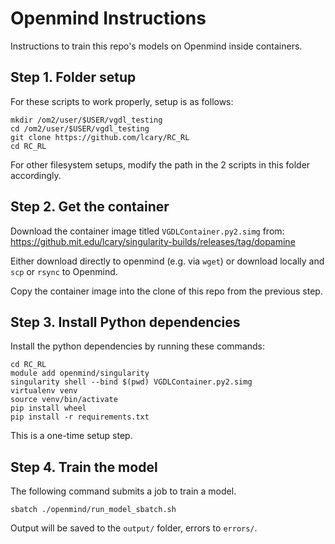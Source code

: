 Openmind Instructions
=====================

Instructions to train this repo's models on Openmind inside containers.

Step 1. Folder setup
--------------------

For these scripts to work properly, setup is as follows:
```
mkdir /om2/user/$USER/vgdl_testing
cd /om2/user/$USER/vgdl_testing
git clone https://github.com/lcary/RC_RL
cd RC_RL
```

For other filesystem setups, modify the path in the 2 scripts in this folder accordingly.

Step 2. Get the container
-------------------------

Download the container image titled `VGDLContainer.py2.simg` from:
https://github.mit.edu/lcary/singularity-builds/releases/tag/dopamine

Either download directly to openmind (e.g. via `wget`)
or download locally and `scp` or `rsync` to Openmind.

Copy the container image into the clone of this repo from the previous step.

Step 3. Install Python dependencies
-----------------------------------

Install the python dependencies by running these commands:
```
cd RC_RL
module add openmind/singularity
singularity shell --bind $(pwd) VGDLContainer.py2.simg
virtualenv venv
source venv/bin/activate
pip install wheel
pip install -r requirements.txt
```

This is a one-time setup step.

Step 4. Train the model
-----------------------

The following command submits a job to train a model.
```
sbatch ./openmind/run_model_sbatch.sh
```

Output will be saved to the `output/` folder, errors to `errors/`.
